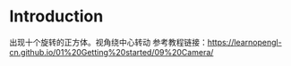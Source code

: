 # Introduction

出现十个旋转的正方体。视角绕中心转动
参考教程链接：https://learnopengl-cn.github.io/01%20Getting%20started/09%20Camera/